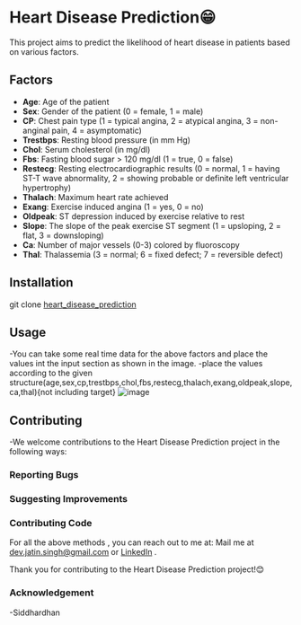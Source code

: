 # Heart Disease Prediction😁

This project aims to predict the likelihood of heart disease in patients based on various factors.

## Factors

- **Age**: Age of the patient
- **Sex**: Gender of the patient (0 = female, 1 = male)
- **CP**: Chest pain type (1 = typical angina, 2 = atypical angina, 3 = non-anginal pain, 4 = asymptomatic)
- **Trestbps**: Resting blood pressure (in mm Hg)
- **Chol**: Serum cholesterol (in mg/dl)
- **Fbs**: Fasting blood sugar > 120 mg/dl (1 = true, 0 = false)
- **Restecg**: Resting electrocardiographic results (0 = normal, 1 = having ST-T wave abnormality, 2 = showing probable or definite left ventricular hypertrophy)
- **Thalach**: Maximum heart rate achieved
- **Exang**: Exercise induced angina (1 = yes, 0 = no)
- **Oldpeak**: ST depression induced by exercise relative to rest
- **Slope**: The slope of the peak exercise ST segment (1 = upsloping, 2 = flat, 3 = downsloping)
- **Ca**: Number of major vessels (0-3) colored by fluoroscopy
- **Thal**: Thalassemia (3 = normal; 6 = fixed defect; 7 = reversible defect)

## Installation

git clone [heart_disease_prediction](https://github.com/dev-jatin-mehra/heart_disease_prediction)

## Usage
-You can take some real time data for the above factors and place the values int the input section as shown in the image.
-place the values according to the given structure(age,sex,cp,trestbps,chol,fbs,restecg,thalach,exang,oldpeak,slope,ca,thal){not including target}
![image](https://github.com/dev-jatin-mehra/heart_disease_prediction/assets/149806613/b8bcb8f2-6d82-4f74-b384-5da1013e830c)


## Contributing

-We welcome contributions to the Heart Disease Prediction project in the following ways:

### Reporting Bugs

### Suggesting Improvements

### Contributing Code

For all the above methods , you can reach out to me at:
Mail me at dev.jatin.singh@gmail.com or [LinkedIn](https://www.linkedin.com/in/jatinsinghmehra) .

Thank you for contributing to the Heart Disease Prediction project!😊

### Acknowledgement
-Siddhardhan

